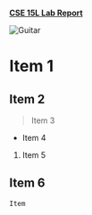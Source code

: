 [**CSE 15L Lab Report**](https://jphung101.github.io/cse15l-lab-reports/)

![_Guitar_](https://m.media-amazon.com/images/I/71QWkR-IHEL._AC_SY741_.jpg)
# Item 1
## Item 2
> Item 3
* Item 4
1) Item 5

Item 6
---
`Item `
